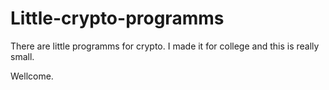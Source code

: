 # Little-crypto-programms
There are little programms for crypto. I made it for college and this is really small.

Wellcome.
